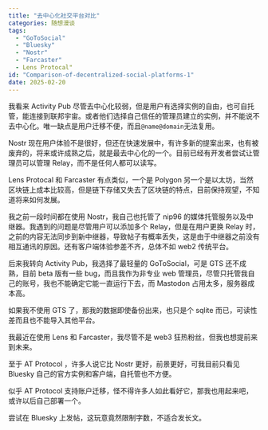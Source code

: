 ```yaml
---
title: "去中心化社交平台对比"
categories: 随想漫谈
tags:
  - "GoToSocial"
  - "Bluesky"
  - "Nostr"
  - "Farcaster"
  - Lens Protocal"
id: "Comparison-of-decentralized-social-platforms-1"
date: 2025-02-20
---
```


我看来 Activity Pub 尽管去中心化较弱，但是用户有选择实例的自由，也可自托管，能连接到联邦宇宙。或者他们选择自己信任的管理员建立的实例，并不能说不去中心化。唯一缺点是用户迁移不便，而且`@name@domain`无法复用。

Nostr 现在用户体验不是很好，但还在快速发展中，有许多新的提案出来，也有被废弃的，将来或许成熟之后，就是最去中心化的一个。目前已经有开发者尝试让管理员可以管理 Relay，而不是任何人都可以读写。

Lens Protocal 和 Farcaster 有点类似，一个是 Polygon 另一个是以太坊，当然区块链上成本比较高，但是链下存储又失去了区块链的特点，目前保持观望，不知道将来如何发展。

我之前一段时间都在使用 Nostr，我自己也托管了 nip96 的媒体托管服务以及中继器。我遇到的问题是尽管用户可以添加多个 Relay，但是在用户更换 Relay 时，之前的内容无法同步到新中继器，导致帖子有概率丢失，这是由于中继器之前没有相互通讯的原因。还有客户端体验参差不齐，总体不如 web2 传统平台。

后来我转向 Activity Pub，我选择了最轻量的 GoToSocial，可是 GTS 还不成熟，目前 beta 版有一些 bug，而且我作为非专业 web 管理员，尽管只托管我自己的账号，我也不能确定它能一直运行下去，而 Mastodon 占用太多，服务器成本高。

如果我不使用 GTS 了，那我的数据即使备份出来，也只是个 sqlite 而已，可读性差而且也不能导入其他平台。

我最近在使用 Lens 和 Farcaster，我尽管不是 web3 狂热粉丝，但我也想提前来到未来。

至于 AT Protocol ，许多人说它比 Nostr 更好，前景更好，可我目前只看见 Bluesky 自己的官方实例和客户端，自托管也不方便。

似乎 AT Protocol 支持账户迁移，怪不得许多人如此看好它，那我也用起来吧，或许以后自己部署一个。

尝试在 Bluesky 上发帖，这玩意竟然限制字数，不适合发长文。